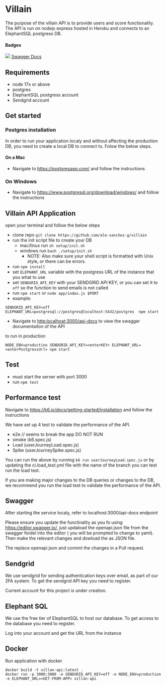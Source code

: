 # Villain

The purpose of the villain API is to provide users and score functionality. The API is run on nodejs express hosted in Heroku and connects to an ElephantSQL postgress DB.

#### Badges
<img src="http://online.swagger.io/validator?url=https://raw.githubusercontent.com/ale-sanchez-g/villain/master/app/swagger/openapi.json"> [Swagger Docs](http://supervillain.herokuapp.com/api-docs/)

## Requirements

- node 17x or above
- postgres
- ElephantSQL postgress account
- Sendgrid account


## Get started

### Postgres installation

In order to run your application localy and without affecting the production DB, you need to create a local DB to connect to. Folow the below steps.

#### On a Mac

- Navigate to <https://postgresapp.com/> and follow the instructions

### On Windows

- Navigate to <https://www.postgresql.org/download/windows/> and follow the instructions

## Villain API Application

open your terminal and follow the below steps

- clone repo `git clone https://github.com/ale-sanchez-g/villain`
- run the init script file to create your DB
  - mac/linux run `sh setup/init.sh`
  - windows run `bash ./setup/init.sh`
    - NOTE: Also make sure your shell script is formatted with Unix style, or there can be errors.
- run `npm install`
- set `ELEPHANT_URL` variable with the postgress URL of the instance that you what to use
- set `SENDGRID_API_KEY` with your SENDGRID API KEY, or you can set it to `off` so the function to send emails is not called
- run `npm start` or `node app/index.js $PORT`
- example:
```
SENDGRID_API_KEY=off ELEPHANT_URL=postgresql://postgres@localhost:5432/postgres  npm start
```
- Navigate to <http:localhoat:3000/api-docs> to view the swagger documentaiton of the API

to run in production
```
NODE_ENV=productino SENDGRID_API_KEY=<enterKEY> ELEPHANT_URL=<enterPostgressUrl> npm start
```

## Test

- must start the server with port 3000
- run `npm test`

## Performance test

Navigate to <https://k6.io/docs/getting-started/installation> and follow the instructions

We have set up 4 test to validate the performance of the API.

- e2e // seems to break the app DO NOT RUN
- smoke (k6.spec.js)
- Load (userJourneyLoad.spec.js)
- Spike (userJourneySpike.spec.js)

You can run the above by running `k6 run userJourneyLoad.spec.js` or by updating the ci.load_test.yml file with the name of the branch you can test run the load test.

If you are making major changes to the DB queries or changes to the DB, we recommend you run the load test to validate the performance of the API.

## Swagger

After starting the service localy, refer to localhost:3000/api-docs endpoint

Please ensure you update the functinality as you fo using https://editor.swagger.io/, just updaload the openapi.json file from the swagger fordel into the editor ( you will be prompted to change to yaml). Then make the relevant changes and dowload the as JSON file.

The replace openapi.json and comimt the changes in a Pull request.

## Sendgrid

We use sendgrid for sending authentication keys over email, as part of our 2FA system. To get the sendgrid API key you need to register.

Current account for this project is under creation.

## Elephant SQL

We use the free tier of ElephantSQL to host our database. To get access to the database you need to register.

Log into your account and get the URL from the instance 

## Docker

Run application with docker

```
docker build -t villan-api:latest .
docker run -p 3000:3000 -e SENDGRID_API_KEY=off -e NODE_ENV=production -e ELEPHANT_URL=<GET-FROM-APP> villan-api
```